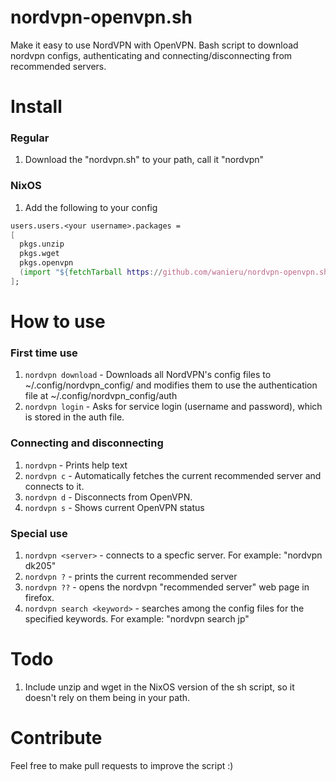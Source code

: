 # nordvpn-openvpn.sh
Make it easy to use NordVPN with OpenVPN. Bash script to download nordvpn configs, authenticating and connecting/disconnecting from recommended servers.

# Install
### Regular
1. Download the "nordvpn.sh" to your path, call it "nordvpn"

### NixOS
1. Add the following to your config
```nix
users.users.<your username>.packages = 
[
  pkgs.unzip
  pkgs.wget
  pkgs.openvpn
  (import "${fetchTarball https://github.com/wanieru/nordvpn-openvpn.sh/archive/main.tar.gz}/nordvpn.nix" pkgs)
];
```

# How to use
### First time use
1. `nordvpn download` - Downloads all NordVPN's config files to ~/.config/nordvpn_config/ and modifies them to use the authentication file at ~/.config/nordvpn_config/auth
2. `nordvpn login` - Asks for service login (username and password), which is stored in the auth file.

### Connecting and disconnecting
1. `nordvpn` - Prints help text
2. `nordvpn c` - Automatically fetches the current recommended server and connects to it.
3. `nordvpn d` - Disconnects from OpenVPN.
4. `nordvpn s` - Shows current OpenVPN status
 
### Special use
1. `nordvpn <server>` - connects to a specfic server. For example: "nordvpn dk205"
2. `nordvpn ?` - prints the current recommended server
3. `nordvpn ??` - opens the nordvpn "recommended server" web page in firefox.
4. `nordvpn search <keyword>` - searches among the config files for the specified keywords. For example: "nordvpn search jp"


# Todo
1. Include unzip and wget in the NixOS version of the sh script, so it doesn't rely on them being in your path.

# Contribute
Feel free to make pull requests to improve the script :)
